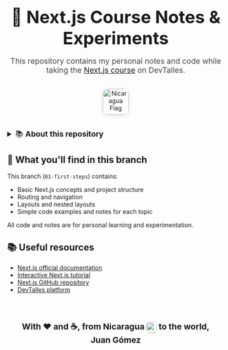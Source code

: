 <div align="center" style="margin-bottom: 2rem;">
  <h1 style="font-size:2.5rem; margin-bottom:0.5rem;">🚀 Next.js Course Notes & Experiments</h1>
  <p style="font-size:1.1rem; color:#444;">This repository contains my personal notes and code while taking the <a href="https://cursos.devtalles.com/courses/nextjs" target="_blank">Next.js course</a> on DevTalles.</p>
  <img src="https://upload.wikimedia.org/wikipedia/commons/1/19/Flag_of_Nicaragua.svg" alt="Nicaragua Flag" width="60" style="margin-top:1rem; border-radius: 12px; box-shadow: 0 2px 8px #0002;" />
</div>

<details>
  <summary style="font-size:1.1rem; cursor:pointer;">📚 <b>About this repository</b></summary>
  <ul>
    <li>This is a personal repository created while following the <a href="https://cursos.devtalles.com/courses/nextjs" target="_blank">Next.js course</a> on DevTalles.</li>
    <li>It contains different branches, each one for a specific topic or section of the course.</li>
    <li><b>Current branch:</b> <code>01-first-steps</code> — Here you will find basic Next.js concepts, routing, layouts, and nested layouts. The code and notes are meant for learning and experimentation purposes.</li>
    <li>More branches may be added as I progress through the course.</li>
  </ul>
</details>

## 📝 What you'll find in this branch

This branch (<code>01-first-steps</code>) contains:

- Basic Next.js concepts and project structure
- Routing and navigation
- Layouts and nested layouts
- Simple code examples and notes for each topic

All code and notes are for personal learning and experimentation.

## 📚 Useful resources

<ul>
  <li><a href="https://nextjs.org/docs" target="_blank">Next.js official documentation</a></li>
  <li><a href="https://nextjs.org/learn" target="_blank">Interactive Next.js tutorial</a></li>
  <li><a href="https://github.com/vercel/next.js" target="_blank">Next.js GitHub repository</a></li>
  <li><a href="https://cursos.devtalles.com/" target="_blank">DevTalles platform</a></li>
</ul>

<br/>
<div align="center" style="margin-top:2rem; font-size:1.2rem;">
  <b>With ❤️ and ☕, from Nicaragua <img src="https://upload.wikimedia.org/wikipedia/commons/1/19/Flag_of_Nicaragua.svg" alt="Nicaragua Flag" width="24" style="vertical-align:middle; border-radius:6px; box-shadow:0 1px 4px #0002;" /> to the world,<br/>Juan Gómez</b>
</div>
